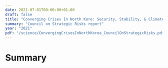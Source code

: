 ```yaml
---
date: 2021-07-01T00:00:00+01:00
draft: false
title: "Converging Crises In North Kore: Security, Stability, & Climate Change"
summary: "Council on Strategic Risks report"
year: "2021"
pdf: "/science/ConvergingCrisesInNorthKorea_CouncilOnStrategicRisks.pdf"
---
```

# Summary
